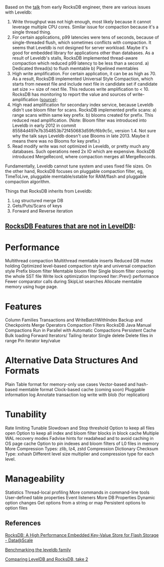 Based on the [talk](https://www.youtube.com/watch?v=V_C-T5S-w8g) from early RocksDB engineer, there are various issues with Leveldb:

1. Write throughput was not high enough, most likely because it cannot leverage multiple CPU cores. Similar issue for compaction because it's a single thread thing.
2. For certain applications, p99 latencies were tens of seconds, because of single-threaded flush, which sometimes conflicts with compaction. It seems that Leveldb is not designed for server workload. Maybe it's good for embedded library for applications other than databases. As a result of Leveldb's stalls, RocksDB implemented thread-aware compaction which reduced p99 latency to be less than a second.
  a) Dedicated thread(s) to flush memtable
  b) Pipelined memtables
3. High write amplification. For certain application, it can be as high as 70. As a result, RocksDB implemented Universal Style Compaction, which starts from newest file and include next file in candidate set if candidate set size >= size of next file. This reduces write amplification to < 10. RocksDB has monitoring to report the value and sources of write-amplification ([source](http://smalldatum.blogspot.com/2014/07/benchmarking-leveldb-family.html));
4. High read amplification for secondary index service, because Leveldb didn't use bloom filter for scans. RocksDB implemented prefix scans: a) range scans within same key prefix. b) blooms created for prefix. This reduced read amplification. (Note: Bloom filter was introduced into Leveldb in early 2012 in commit 85584d497e7b354853b72f450683d59fcf6b9c5c, version 1.4. Not sure why the talk says Leveldb doesn't use Blooms in late 2013. Maybe it means there was no Blooms for key prefix.)
5. Read modify write was not optimized in Leveldb, or pretty much any databases. Such operations need 2x IO which are expensive. RocksDB introduced MergeRecord, where compaction merges all MergeRecords.

Fundamentally, Leveldb cannot tune system and uses fixed file sizes. On the other hand, RocksDB focuses on pluggable compaction filter, eg, TimeToLive, pluggable memtable/sstable for RAM/flash and pluggable compaction algorithm.

Things that RocksDB inherits from Leveldb:
1. Log structured merge DB
2. Gets/Puts/Scans of keys
3. Forward and Reverse iteration

## [RocksDB Features that are not in LevelDB](https://github.com/facebook/rocksdb/wiki/Features-Not-in-LevelDB):
# Performance
Multithread compaction
Multithread memtable inserts
Reduced DB mutex holding
Optimized level-based compaction style and universal compaction style
Prefix bloom filter
Memtable bloom filter
Single bloom filter covering the whole SST file
Write lock optimization
Improved Iter::Prev() performance
Fewer comparator calls during SkipList searches
Allocate memtable memory using huge page.

# Features
Column Families
Transactions and WriteBatchWithIndex
Backup and Checkpoints
Merge Operators
Compaction Filters
RocksDB Java
Manual Compactions Run in Parallel with Automatic Compactions
Persistent Cache
Bulk loading
Forward Iterators/ Tailing iterator
Single delete
Delete files in range
Pin iterator key/value

# Alternative Data Structures And Formats
Plain Table format for memory-only use cases
Vector-based and hash-based memtable format
Clock-based cache (coming soon)
Pluggable information log
Annotate transaction log write with blob (for replication)

# Tunability
Rate limiting
Tunable Slowdown and Stop threshold
Option to keep all files open
Option to keep all index and bloom filter blocks in block cache
Multiple WAL recovery modes
Fadvise hints for readahead and to avoid caching in OS page cache
Option to pin indexes and bloom filters of L0 files in memory
More Compression Types: zlib, lz4, zstd
Compression Dictionary
Checksum Type: xxhash
Different level size multiplier and compression type for each level.

# Manageability
Statistics
Thread-local profiling
More commands in command-line tools
User-defined table properties
Event listeners
More DB Properties
Dynamic option changes
Get options from a string or map
Persistent options to option files

## References

[RocksDB: A High Performance Embedded Key-Value Store for Flash Storage - Data@Scale](https://www.youtube.com/watch?v=V_C-T5S-w8g)

[Benchmarking the leveldb family](http://smalldatum.blogspot.com/2014/07/benchmarking-leveldb-family.html)

[Comparing LevelDB and RocksDB, take 2](http://smalldatum.blogspot.com/2015/04/comparing-leveldb-and-rocksdb-take-2.html)
